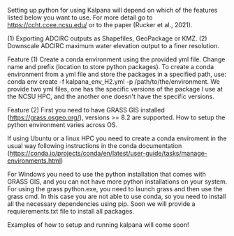 Setting up python for using Kalpana will depend on which of the features listed below you want to use. 
For more detail go to https://ccht.ccee.ncsu.edu/ or to the paper (Rucker et al., 2021).

(1) Exporting ADCIRC outputs as Shapefiles, GeoPackage or KMZ.
(2) Downscale ADCIRC maximum water elevation output to a finer resolution.


Feature (1)
Create a conda environment using the provided yml file. Change name and prefix (location to store python packages).
To create a conda environment from a yml file and store the packages in a specified path, use:
conda env create -f kalpana_env_H2.yml -p /path/to/the/environment.
We provide two yml files, one has the specific versions of the package I use at the NCSU HPC, and the another one doesn't have 
the specific versions.

Feature (2)
First you need to have GRASS GIS installed (https://grass.osgeo.org/), versions >= 8.2 are supported.
How to setup the python environment varies across OS. 

If using Ubuntu or a linux HPC you need to create a conda enviroment in the usual way following instructions in the conda documentation 
(https://conda.io/projects/conda/en/latest/user-guide/tasks/manage-environments.html)

For Windows you need to use the python installation that comes with GRASS GIS, and you can not have more python installations on
your system. For using the grass python.exe, you need to launch grass and then use the grass cmd. In this case you are not able to use
conda, so you need to install all the necessary dependencies using pip. Soon we will provide a requierements.txt file to install all
packages.

Examples of how to setup and running kalpana will come soon!

